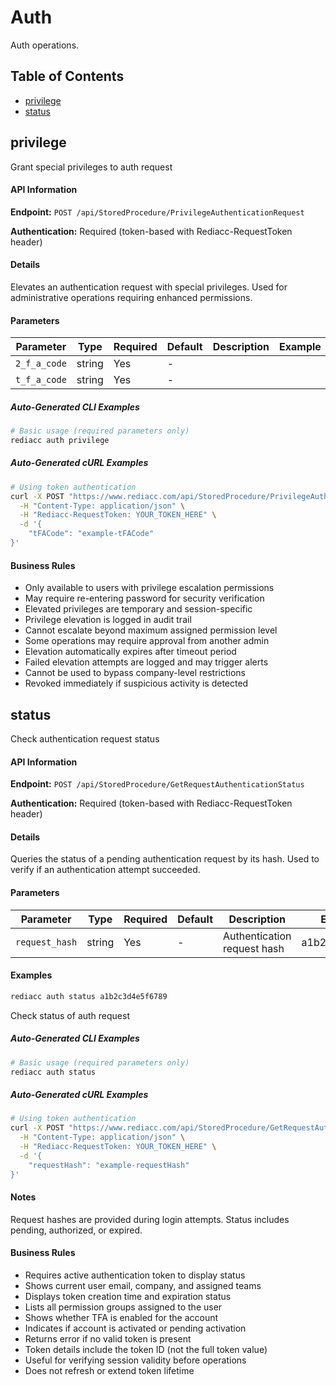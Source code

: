 # Auth

Auth operations.

## Table of Contents

- [privilege](#privilege)
- [status](#status)


## privilege

Grant special privileges to auth request

#### API Information

**Endpoint:** `POST /api/StoredProcedure/PrivilegeAuthenticationRequest`

**Authentication:** Required (token-based with Rediacc-RequestToken header)

#### Details

Elevates an authentication request with special privileges. Used for administrative operations requiring enhanced permissions.

#### Parameters

| Parameter | Type | Required | Default | Description | Example |
|-----------|------|----------|---------|-------------|---------|
| `2_f_a_code` | string | Yes | - |  |  |
| `t_f_a_code` | string | Yes | - |  |  |

##### Auto-Generated CLI Examples

```bash
# Basic usage (required parameters only)
rediacc auth privilege
```

##### Auto-Generated cURL Examples

```bash
# Using token authentication
curl -X POST "https://www.rediacc.com/api/StoredProcedure/PrivilegeAuthenticationRequest" \
  -H "Content-Type: application/json" \
  -H "Rediacc-RequestToken: YOUR_TOKEN_HERE" \
  -d '{
    "tFACode": "example-tFACode"
}'
```

#### Business Rules

- Only available to users with privilege escalation permissions
- May require re-entering password for security verification
- Elevated privileges are temporary and session-specific
- Privilege elevation is logged in audit trail
- Cannot escalate beyond maximum assigned permission level
- Some operations may require approval from another admin
- Elevation automatically expires after timeout period
- Failed elevation attempts are logged and may trigger alerts
- Cannot be used to bypass company-level restrictions
- Revoked immediately if suspicious activity is detected


## status

Check authentication request status

#### API Information

**Endpoint:** `POST /api/StoredProcedure/GetRequestAuthenticationStatus`

**Authentication:** Required (token-based with Rediacc-RequestToken header)

#### Details

Queries the status of a pending authentication request by its hash. Used to verify if an authentication attempt succeeded.

#### Parameters

| Parameter | Type | Required | Default | Description | Example |
|-----------|------|----------|---------|-------------|---------|
| `request_hash` | string | Yes | - | Authentication request hash | a1b2c3d4e5f6... |

#### Examples

```bash
rediacc auth status a1b2c3d4e5f6789
```
Check status of auth request

##### Auto-Generated CLI Examples

```bash
# Basic usage (required parameters only)
rediacc auth status
```

##### Auto-Generated cURL Examples

```bash
# Using token authentication
curl -X POST "https://www.rediacc.com/api/StoredProcedure/GetRequestAuthenticationStatus" \
  -H "Content-Type: application/json" \
  -H "Rediacc-RequestToken: YOUR_TOKEN_HERE" \
  -d '{
    "requestHash": "example-requestHash"
}'
```

#### Notes

Request hashes are provided during login attempts. Status includes pending, authorized, or expired.

#### Business Rules

- Requires active authentication token to display status
- Shows current user email, company, and assigned teams
- Displays token creation time and expiration status
- Lists all permission groups assigned to the user
- Shows whether TFA is enabled for the account
- Indicates if account is activated or pending activation
- Returns error if no valid token is present
- Token details include the token ID (not the full token value)
- Useful for verifying session validity before operations
- Does not refresh or extend token lifetime

